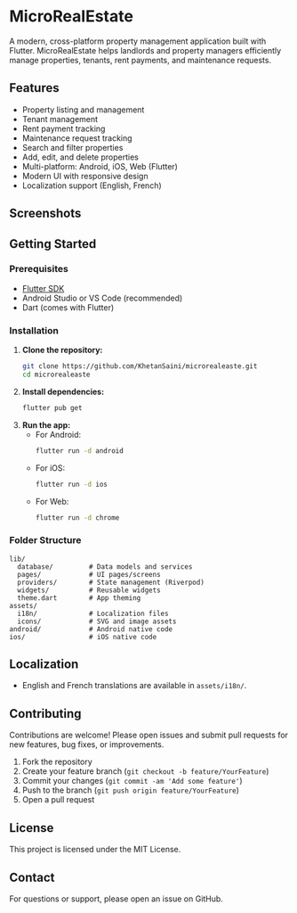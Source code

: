 # MicroRealEstate

A modern, cross-platform property management application built with Flutter. MicroRealEstate helps landlords and property managers efficiently manage properties, tenants, rent payments, and maintenance requests.

## Features

- Property listing and management
- Tenant management
- Rent payment tracking
- Maintenance request tracking
- Search and filter properties
- Add, edit, and delete properties
- Multi-platform: Android, iOS, Web (Flutter)
- Modern UI with responsive design
- Localization support (English, French)

## Screenshots
<!-- Add screenshots here if available -->

## Getting Started

### Prerequisites
- [Flutter SDK](https://flutter.dev/docs/get-started/install)
- Android Studio or VS Code (recommended)
- Dart (comes with Flutter)

### Installation
1. **Clone the repository:**
   ```bash
   git clone https://github.com/KhetanSaini/microrealeaste.git
   cd microrealeaste
   ```
2. **Install dependencies:**
   ```bash
   flutter pub get
   ```
3. **Run the app:**
   - For Android:
     ```bash
     flutter run -d android
     ```
   - For iOS:
     ```bash
     flutter run -d ios
     ```
   - For Web:
     ```bash
     flutter run -d chrome
     ```

### Folder Structure
```
lib/
  database/         # Data models and services
  pages/            # UI pages/screens
  providers/        # State management (Riverpod)
  widgets/          # Reusable widgets
  theme.dart        # App theming
assets/
  i18n/             # Localization files
  icons/            # SVG and image assets
android/            # Android native code
ios/                # iOS native code
```

## Localization
- English and French translations are available in `assets/i18n/`.

## Contributing
Contributions are welcome! Please open issues and submit pull requests for new features, bug fixes, or improvements.

1. Fork the repository
2. Create your feature branch (`git checkout -b feature/YourFeature`)
3. Commit your changes (`git commit -am 'Add some feature'`)
4. Push to the branch (`git push origin feature/YourFeature`)
5. Open a pull request

## License
This project is licensed under the MIT License.

## Contact
For questions or support, please open an issue on GitHub. 